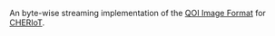 An byte-wise streaming implementation of the [QOI Image Format](https://qoiformat.org) for [CHERIoT](https://cheriot.org).